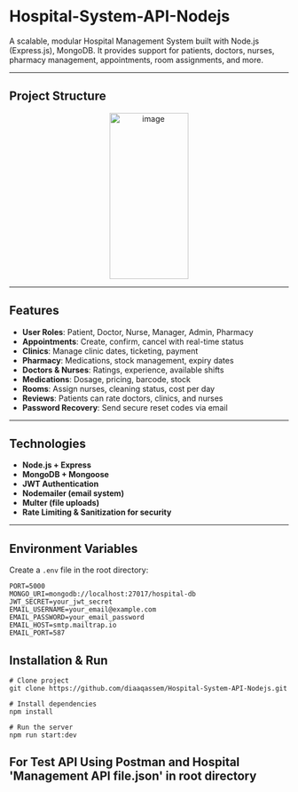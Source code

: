 # Hospital-System-API-Nodejs

A scalable, modular Hospital Management System built with Node.js (Express.js), MongoDB. It provides support for patients, doctors, nurses, pharmacy management, appointments, room assignments, and more.

---

## Project Structure

<center> <img width="142" height="299" alt="image" src="https://github.com/user-attachments/assets/13530106-74b7-4dad-a7d2-cf49712d58b1" />
 </center>

---

## Features

- **User Roles**: Patient, Doctor, Nurse, Manager, Admin, Pharmacy
- **Appointments**: Create, confirm, cancel with real-time status
- **Clinics**: Manage clinic dates, ticketing, payment
- **Pharmacy**: Medications, stock management, expiry dates
- **Doctors & Nurses**: Ratings, experience, available shifts
- **Medications**: Dosage, pricing, barcode, stock
- **Rooms**: Assign nurses, cleaning status, cost per day
- **Reviews**: Patients can rate doctors, clinics, and nurses
- **Password Recovery**: Send secure reset codes via email

---

## Technologies

- **Node.js + Express**
- **MongoDB + Mongoose**
- **JWT Authentication**
- **Nodemailer (email system)**
- **Multer (file uploads)**
- **Rate Limiting & Sanitization for security**

---

## Environment Variables

Create a `.env` file in the root directory:

```env
PORT=5000
MONGO_URI=mongodb://localhost:27017/hospital-db
JWT_SECRET=your_jwt_secret
EMAIL_USERNAME=your_email@example.com
EMAIL_PASSWORD=your_email_password
EMAIL_HOST=smtp.mailtrap.io
EMAIL_PORT=587
```

## Installation & Run

```
# Clone project
git clone https://github.com/diaaqassem/Hospital-System-API-Nodejs.git

# Install dependencies
npm install

# Run the server
npm run start:dev
```

## For Test API Using Postman and Hospital 'Management API file.json' in root directory
